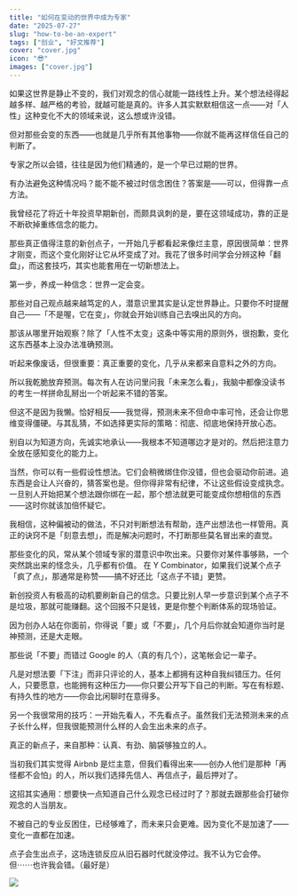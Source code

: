 ```yaml
---
title: "如何在变动的世界中成为专家"
date: "2025-07-27"
slug: "how-to-be-an-expert"
tags: ["创业", "好文推荐"]
cover: "cover.jpg"
icon: "😎"
images: ["cover.jpg"]
---
```

如果这世界是静止不变的，我们对观念的信心就能一路线性上升。某个想法经得起越多样、越严格的考验，就越可能是真的。许多人其实默默相信这一点——对「人性」这种变化不大的领域来说，这么想或许没错。



但对那些会变的东西——也就是几乎所有其他事物——你就不能再这样信任自己的判断了。



专家之所以会错，往往是因为他们精通的，是一个早已过期的世界。



有办法避免这种情况吗？能不能不被过时信念困住？答案是——可以，但得靠一点方法。



我曾经花了将近十年投资早期新创，而颇具讽刺的是，要在这领域成功，靠的正是不断砍掉重练信念的能力。



那些真正值得注意的新创点子，一开始几乎都看起来像烂主意，原因很简单：世界才刚变，而这个变化刚好让它从坏变成了对。我花了很多时间学会分辨这种「翻盘」，而这套技巧，其实也能套用在一切新想法上。



第一步，养成一种信念：世界一定会变。



那些对自己观点越来越笃定的人，潜意识里其实是认定世界静止。只要你不时提醒自己——「不是喔，它在变」，你就会开始训练自己去嗅出风的方向。



那该从哪里开始观察？除了「人性不太变」这条中等实用的原则外，很抱歉，变化这东西基本上没办法准确预测。



听起来像废话，但很重要：真正重要的变化，几乎从来都来自意料之外的方向。



所以我乾脆放弃预测。每次有人在访问里问我「未来怎么看」，我脑中都像没读书的考生一样拼命乱掰出一个听起来不错的答案。



但这不是因为我懒。恰好相反——我觉得，预测未来不但命中率可怜，还会让你思维变得僵硬。与其乱猜，不如选择更实际的策略：彻底、彻底地保持开放心态。



别自以为知道方向，先诚实地承认——我根本不知道哪边才是对的。然后把注意力全放在感知变化的能力上。



当然，你可以有一些假设性想法。它们会稍微绑住你没错，但也会驱动你前进。追东西是会让人兴奋的，猜答案也是。但你得非常有纪律，不让这些假设变成执念。
一旦别人开始把某个想法跟你绑在一起，那个想法就更可能变成你想相信的东西——这时你就该加倍怀疑它。



我相信，这种偏被动的做法，不只对判断想法有帮助，连产出想法也一样管用。真正的诀窍不是「刻意去想」，而是解决问题时，不打断那些莫名冒出来的直觉。



那些变化的风，常从某个领域专家的潜意识中吹出来。只要你对某件事够熟，一个突然跳出来的怪念头，几乎都有价值。
在 Y Combinator，如果我们说某个点子「疯了点」，那通常是称赞——搞不好还比「这点子不错」更赞。



新创投资人有极高的动机要刷新自己的信念。只要比别人早一步意识到某个点子不是垃圾，那就可能赚翻。这个回报不只是钱，更是你整个判断体系的现场验证。



因为创办人站在你面前，你得说「要」或「不要」，几个月后你就会知道你当时是神预测，还是大走眼。



那些说「不要」而错过 Google 的人（真的有几个），这笔帐会记一辈子。



凡是对想法要「下注」而非只评论的人，基本上都拥有这种自我纠错压力。任何人，只要愿意，也能拥有这种压力——你只要公开写下自己的判断。写在有标题、有持久性的地方——你会比闲聊时在意得多。



另一个我很常用的技巧：一开始先看人，不先看点子。虽然我们无法预测未来的点子长什么样，但我很能预测什么样的人会生出未来的点子。



真正的新点子，来自那种：认真、有劲、脑袋够独立的人。



当初我们其实觉得 Airbnb 是烂主意，但我们看得出来——创办人他们是那种「再怪都不会怕」的人，所以我们选择先信人、再信点子，最后押对了。



这招其实通用：想要快一点知道自己什么观念已经过时了？那就去跟那些会打破你观念的人当朋友。



不被自己的专业反困住，已经够难了，而未来只会更难。因为变化不是加速了——变化一直都在加速。



点子会生出点子，这场连锁反应从旧石器时代就没停过。我不认为它会停。
但⋯⋯也许我会错。（最好是）




![](https://prod-files-secure.s3.us-west-2.amazonaws.com/112d0858-5090-4d34-a606-b75eb8d65fd2/46476355-9cf3-4e99-9b7a-3531bc426380/1000202064.png?X-Amz-Algorithm=AWS4-HMAC-SHA256&X-Amz-Content-Sha256=UNSIGNED-PAYLOAD&X-Amz-Credential=ASIAZI2LB4662SO4BBA6%2F20251003%2Fus-west-2%2Fs3%2Faws4_request&X-Amz-Date=20251003T091324Z&X-Amz-Expires=3600&X-Amz-Security-Token=IQoJb3JpZ2luX2VjEKX%2F%2F%2F%2F%2F%2F%2F%2F%2F%2FwEaCXVzLXdlc3QtMiJHMEUCIQCkG6soZ3vNDn4g%2BToYHwVNPKuq3rSk0WlFqKVnbyKyWAIgExky2y92w2ieqZEc3WLd5j10Zftq41CXdrVRoL4%2BG9cq%2FwMIPhAAGgw2Mzc0MjMxODM4MDUiDBPCjaBwya8X0snK2CrcAyioJ4IC449LYcRxd1nrQ%2BJ9POhkN7FJxxULRyINqESp4GEPykKLea60FNp8i%2F3xkbOz0T2mkGvU2vEb9clgabCnx4xoqjuVAT0wqUv%2Ftm0i7GZPO7LuKWwNaYWl8Tk0b0Fh%2F0c14K5W%2BPiUtMiqxX0iembYUZIr4fZTzt%2FaI51tHytkDzjZqcVHM7gne4YzhUl66pPOsZDsBcKV35CXm4GmDjx6ifImgJAUSxejkE%2FRxtR%2BKTQE0v%2BF%2Fq%2FXYLkkhUoPRAty1NJqmz507qwtYamjLvLOv5%2B8epAtb1KdRfs0AaksOg6YTKd4uFnY1k%2B%2Fd0FX19ND6Dx67doFG4U5fann%2BbWYxWzjIyHmAMGP%2BJ%2BwkFDuOXBE5OVjg3JPyeQQUkDQZX%2BVCC0enq9aW5A3KdrkWu6J3n%2B%2FMunf49FATZYR%2FvV7V95N%2BUbYfnj83cXlZK2BLUF7DNRgcpN5icevO2mqlbEPZWGRgPLZJhB4LxuEX%2Bi%2Bo7y%2BinO%2FHwmaXtRr8bt9PO0W6Ae9PATiWkk1VgmTGUDyGdYl65Xm7rhMaUT5oNWpSCTAMF0mgMMPen7FX%2BPaDpxN6voQlev6aXcH20INVjzzZvgamd7jD69mxlkKy02f0VlPtEV3QSe2ML%2Bs%2FcYGOqUB327qrknRM7FABD5MJLdF3Xf0BICdNBvGTm87tvDR5tSxmOF%2BJywoX%2FlVdJlhSYos%2BYSc%2FYZzRpa1BBYfY7XLsq16ZSMCjD%2FpiJbw5AQaCGZyZ1gM88ME5sSjLGLErmJTa9nsc4hOU2a9vWD9tC6X0D8QS%2BsraOC2UDlr%2FzdVFmb%2FMSoUwN2cj%2FaY%2BLK7aqSZyzFjww5TCG8EyoL5dlmB4FwdZR9%2F&X-Amz-Signature=5c3a1d9542d4cd8f29c947584955e98537120843b9f8781e003fcc6e661505cd&X-Amz-SignedHeaders=host&x-amz-checksum-mode=ENABLED&x-id=GetObject)


